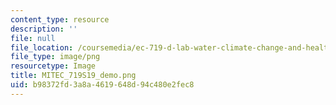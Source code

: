 ```yaml
---
content_type: resource
description: ''
file: null
file_location: /coursemedia/ec-719-d-lab-water-climate-change-and-health-spring-2019/b98372fd3a8a4619648d94c480e2fec8_MITEC_719S19_demo.png
file_type: image/png
resourcetype: Image
title: MITEC_719S19_demo.png
uid: b98372fd-3a8a-4619-648d-94c480e2fec8
---
```

